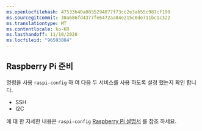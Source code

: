 ```yaml
---
ms.openlocfilehash: 47533b40a0835294077f73cc2e3ab55c987cf199
ms.sourcegitcommit: 30a686fd4377fe6472aa04e215c0de711bc1c322
ms.translationtype: MT
ms.contentlocale: ko-KR
ms.lasthandoff: 11/10/2020
ms.locfileid: "96593884"
---
```

## <a name="prepare-the-raspberry-pi"></a>Raspberry Pi 준비

명령을 사용 `raspi-config` 하 여 다음 두 서비스를 사용 하도록 설정 했는지 확인 합니다.

- SSH
- I2C

에 대 한 자세한 내용은 `raspi-config` [Raspberry Pi 설명서](https://www.raspberrypi.org/documentation/configuration/raspi-config.md) 를 참조 <span class="docon docon-navigate-external x-hidden-focus"></span> 하세요.
